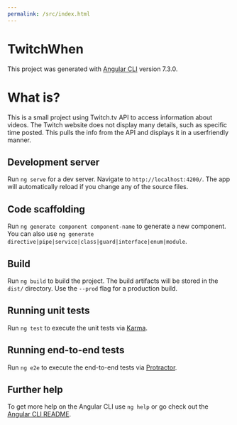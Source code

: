 ```yaml
---
permalink: /src/index.html
---
```

# TwitchWhen

This project was generated with [Angular CLI](https://github.com/angular/angular-cli) version 7.3.0.

# What is?

This is a small project using Twitch.tv API to access information about videos. The Twitch website does not display many details, such as specific time posted. This pulls the info from the API and displays it in a userfriendly manner.


## Development server

Run `ng serve` for a dev server. Navigate to `http://localhost:4200/`. The app will automatically reload if you change any of the source files.

## Code scaffolding

Run `ng generate component component-name` to generate a new component. You can also use `ng generate directive|pipe|service|class|guard|interface|enum|module`.

## Build

Run `ng build` to build the project. The build artifacts will be stored in the `dist/` directory. Use the `--prod` flag for a production build.

## Running unit tests

Run `ng test` to execute the unit tests via [Karma](https://karma-runner.github.io).

## Running end-to-end tests

Run `ng e2e` to execute the end-to-end tests via [Protractor](http://www.protractortest.org/).

## Further help

To get more help on the Angular CLI use `ng help` or go check out the [Angular CLI README](https://github.com/angular/angular-cli/blob/master/README.md).
